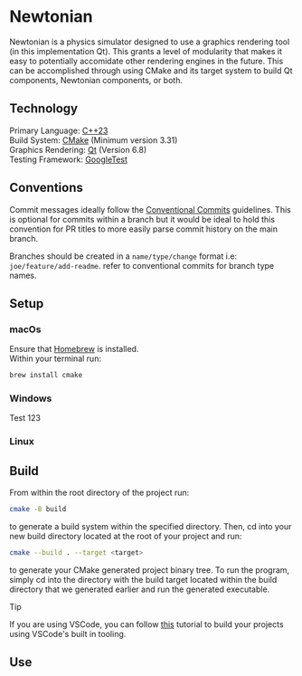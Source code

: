 # Newtonian
Newtonian is a physics simulator designed to use a graphics rendering tool (in this implementation Qt). This grants a level of modularity that makes it easy to potentially accomidate other rendering engines in the future. This can be accomplished through using CMake and its target system to build Qt components, Newtonian components, or both.

## Technology
Primary Language: [C++23](https://cplusplus.com/reference/)<br>
Build System: [CMake](https://cmake.org/) (Minimum version 3.31)<br>
Graphics Rendering: [Qt](https://www.qt.io/developers) (Version 6.8)<br>
Testing Framework: [GoogleTest](https://google.github.io/googletest/)<br>

## Conventions
Commit messages ideally follow the [Conventional Commits](https://www.conventionalcommits.org/en/v1.0.0/) guidelines. This is optional for commits within a branch but it would be ideal to hold this convention for PR titles to more easily parse commit history on the main branch.

Branches should be created in a `name/type/change` format i.e: `joe/feature/add-readme`. refer to conventional commits for branch type names.

## Setup
### macOs
Ensure that [Homebrew](https://brew.sh/) is installed.<br>
Within your terminal run:
``` sh
brew install cmake
```

### Windows
<!-- TODO: -->
Test 123

### Linux
<!-- TODO: -->

## Build
From within the root directory of the project run:
```sh
cmake -B build
```
to generate a build system within the specified directory. Then, cd into your new build directory located at the root of your project and run:
```sh
cmake --build . --target <target>
```
to generate your CMake generated project binary tree. To run the program, simply cd into the directory with the build target located within the build directory that we generated earlier and run the generated executable.
>[!TIP]
>If you are using VSCode, you can follow [this](https://learn.microsoft.com/en-us/vcpkg/get_started/get-started-vscode?pivots=shell-powershell) tutorial to build your projects using VSCode's built in tooling.
<!-- TODO: Expand when we have a concrete build process that can be documented -->

## Use
<!-- TODO: -->

